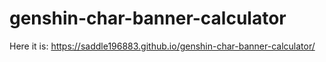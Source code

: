 # genshin-char-banner-calculator
Here it is: https://saddle196883.github.io/genshin-char-banner-calculator/
